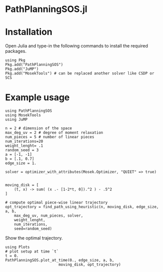 # PathPlanningSOS.jl

# Installation

Open Julia and type-in the following commands to install the required packages.

```
using Pkg
Pkg.add("PathPlanningSOS")
Pkg.add("JuMP")
Pkg.add("MosekTools") # can be replaced another solver like CSDP or SCS
```


# Example usage

```
using PathPlanningSOS
using MosekTools
using JuMP

n = 2 # dimension of the space
max_deg_uv = 2 # degree of moment relaxation
num_pieces = 5 # number of linear pieces
num_iterations=20
weight_lenght= .1
random_seed = 3
a = [-1, -1]
b = [.1, 0.7]
edge_size = 1.

solver = optimizer_with_attributes(Mosek.Optimizer, "QUIET" => true)


moving_disk = [
    (t, x) -> sum( (x .- [1-2*t, 0]).^2 ) - .5^2
]

# compute optimal piece-wise linear trajectory
opt_trajectory = find_path_using_heuristic(n, moving_disk, edge_size, a, b,
    max_deg_uv, num_pieces, solver,
    weight_lenght,
    num_iterations,
    seed=random_seed)
```


Show the optimal trajectory.

```
using Plots
# plot setup at time `t`
t = 0.
PathPlanningSOS.plot_at_time(0., edge_size, a, b,
                        moving_disk, opt_trajectory)
```
